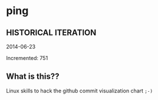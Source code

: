 # ping

## HISTORICAL ITERATION
2014-06-23

Incremented: 751

## What is this?? 
Linux skills to hack the github commit visualization chart `;-)`
